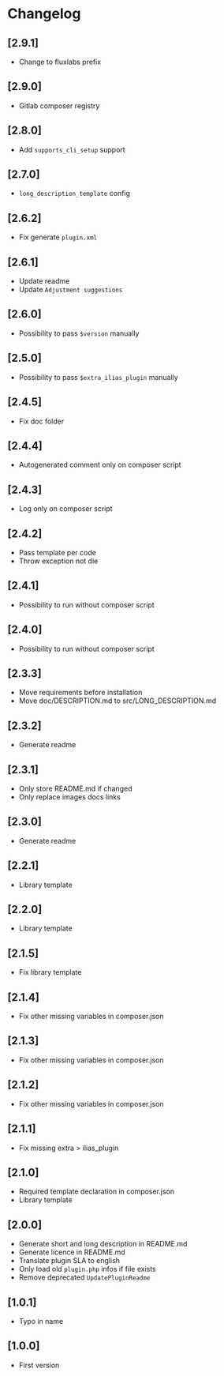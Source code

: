 # Changelog

## [2.9.1]
- Change to fluxlabs prefix

## [2.9.0]
- Gitlab composer registry

## [2.8.0]
- Add `supports_cli_setup` support

## [2.7.0]
- `long_description_template` config

## [2.6.2]
- Fix generate `plugin.xml`

## [2.6.1]
- Update readme
- Update `Adjustment suggestions`

## [2.6.0]
- Possibility to pass `$version` manually

## [2.5.0]
- Possibility to pass `$extra_ilias_plugin` manually

## [2.4.5]
- Fix doc folder

## [2.4.4]
- Autogenerated comment only on composer script

## [2.4.3]
- Log only on composer script

## [2.4.2]
- Pass template per code
- Throw exception not die

## [2.4.1]
- Possibility to run without composer script

## [2.4.0]
- Possibility to run without composer script

## [2.3.3]
- Move requirements before installation
- Move doc/DESCRIPTION.md to src/LONG_DESCRIPTION.md

## [2.3.2]
- Generate readme

## [2.3.1]
- Only store README.md if changed
- Only replace images docs links

## [2.3.0]
- Generate readme

## [2.2.1]
- Library template

## [2.2.0]
- Library template

## [2.1.5]
- Fix library template

## [2.1.4]
- Fix other missing variables in composer.json

## [2.1.3]
- Fix other missing variables in composer.json

## [2.1.2]
- Fix other missing variables in composer.json

## [2.1.1]
- Fix missing extra > ilias_plugin

## [2.1.0]
- Required template declaration in composer.json
- Library template

## [2.0.0]
- Generate short and long description in README.md
- Generate licence in README.md
- Translate plugin SLA to english
- Only load old `plugin.php` infos if file exists
- Remove deprecated `UpdatePluginReadme`

## [1.0.1]
- Typo in name

## [1.0.0]
- First version
